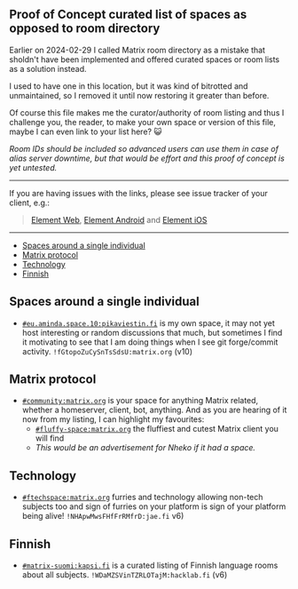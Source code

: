 ## Proof of Concept curated list of spaces as opposed to room directory

Earlier on 2024-02-29 I called Matrix room directory as a mistake that sholdn't have been implemented and offered curated spaces or room lists as a solution instead.

I used to have one in this location, but it was kind of bitrotted and unmaintained, so I removed it until now restoring it greater than before.

Of course this file makes me the curator/authority of room listing and thus I challenge you, the reader, to make your own space or version of this file, maybe I can even link to your list here? :smiley_cat:

_Room IDs should be included so advanced users can use them in case of alias server downtime, but that would be effort and this proof of concept is yet untested._

---

If you are having issues with the links, please see issue tracker of your client, e.g.:

> [Element Web](https://github.com/vector-im/element-web/issues/16875), [Element Android](https://github.com/vector-im/element-android/issues/3268) and [Element iOS](https://github.com/vector-im/element-ios/issues/4297)

---

<!-- editorconfig-checker-disable -->
<!-- prettier-ignore-start -->

<!-- START doctoc generated TOC please keep comment here to allow auto update -->
<!-- DON'T EDIT THIS SECTION, INSTEAD RE-RUN doctoc TO UPDATE -->

- [Spaces around a single individual](#spaces-around-a-single-individual)
- [Matrix protocol](#matrix-protocol)
- [Technology](#technology)
- [Finnish](#finnish)

<!-- END doctoc generated TOC please keep comment here to allow auto update -->

<!-- prettier-ignore-end -->
<!-- editorconfig-checker-enable -->

## Spaces around a single individual

- [`#eu.aminda.space.10:pikaviestin.fi`](matrix:r/eu.aminda.space.10:pikaviestin.fi?action=join) is my own space, it may not yet host interesting or random discussions that much, but sometimes I find it motivating to see that I am doing things when I see git forge/commit activity. `!fGtopoZuCySnTsSdsU:matrix.org` (v10)

## Matrix protocol

- [`#community:matrix.org`](matrix:r/community:matrix.org?action=join) is your space for anything Matrix related, whether a homeserver, client, bot, anything. And as you are hearing of it now from my listing, I can highlight my favourites:
  - [`#fluffy-space:matrix.org`](matrix:r/fluffy-space:matrix.org?action=join) the fluffiest and cutest Matrix client you will find
  - _This would be an advertisement for Nheko if it had a space._

## Technology

- [`#ftechspace:matrix.org`](matrix:r/ftechspace:matrix.org?action=join) furries and technology allowing non-tech subjects too and sign of furries on your platform is sign of your platform being alive! `!NHApwMwsFHfFrRMfrD:jae.fi` v6)

## Finnish

- [`#matrix-suomi:kapsi.fi`](matrix:r/matrix-suomi:kapsi.fi?action=join) is a curated listing of Finnish language rooms about all subjects. `!WDaMZSVinTZRLOTajM:hacklab.fi` (v6)

<!--

---

## Rooms

_These are actually rooms instead of spaces, but I want to include them regardless for whatever reason._

### People

My spaces actually exist on Matrix inspired by these people, otherwise I might only be at XMPP and IRC.

- Artemis
- Sheo

-->
